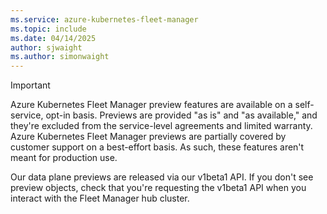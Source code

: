 ```yaml
---
ms.service: azure-kubernetes-fleet-manager
ms.topic: include
ms.date: 04/14/2025
author: sjwaight
ms.author: simonwaight
---
```


> [!IMPORTANT]
> Azure Kubernetes Fleet Manager preview features are available on a self-service, opt-in basis. Previews are provided "as is" and "as available," and they're excluded from the service-level agreements and limited warranty. Azure Kubernetes Fleet Manager previews are partially covered by customer support on a best-effort basis. As such, these features aren't meant for production use.
>
> Our data plane previews are released via our v1beta1 API. If you don't see preview objects, check that you're requesting the v1beta1 API when you interact with the Fleet Manager hub cluster. 
